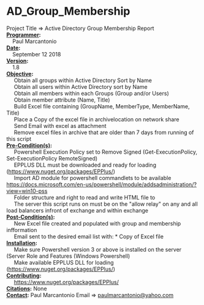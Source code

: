 # AD_Group_Membership
Project Title => Active Directory Group Membership Report
<br /><strong><u>Programmer</u>:</strong>
     <br/>&nbsp;&nbsp;&nbsp;&nbsp;Paul Marcantonio
<br /><strong><u>Date</u>:</strong>
     <br/>&nbsp;&nbsp;&nbsp;&nbsp;September 12 2018
<br /><strong><u>Version</u>:</strong>
     <br/>&nbsp;&nbsp;&nbsp;&nbsp;1.8
<br /><strong><u>Objective</u>:</strong>
      <br/>&nbsp;&nbsp;&nbsp;&nbsp; Obtain all groups within Active Directory Sort by Name
	  <br/>&nbsp;&nbsp;&nbsp;&nbsp; Obtain all users within Active Directory sort by Name
      <br/>&nbsp;&nbsp;&nbsp;&nbsp; Obtain all members within each Groups (Group and/or Users)
	  <br/>&nbsp;&nbsp;&nbsp;&nbsp; Obtain member attribute (Name, Title)
      <br/>&nbsp;&nbsp;&nbsp;&nbsp; Build Excel file containing (GroupName, MemberType, MemberName, Title)
      <br/>&nbsp;&nbsp;&nbsp;&nbsp; Place a Copy of the excel file in archivelocation on network share
	  <br/>&nbsp;&nbsp;&nbsp;&nbsp; Send Email with excel as attachment
	  <br/>&nbsp;&nbsp;&nbsp;&nbsp; Remove excel files in archive that are older than 7 days from running of this script
<br /><strong><u>Pre-Condition(s)</u>:</strong>
      <br/>&nbsp;&nbsp;&nbsp;&nbsp; Powershell Execution Policy set to Remove Signed (Get-ExecutionPolicy, Set-ExecutionPolicy RemoteSigned)
      <br/>&nbsp;&nbsp;&nbsp;&nbsp; EPPLUS DLL must be downloaded and ready for loading (https://www.nuget.org/packages/EPPlus/)
      <br/>&nbsp;&nbsp;&nbsp;&nbsp; Import AD module for powershell commandlets to be available https://docs.microsoft.com/en-us/powershell/module/addsadministration/?view=win10-pss
      <br/>&nbsp;&nbsp;&nbsp;&nbsp; Folder structure and right to read and write HTML file to
      <br/>&nbsp;&nbsp;&nbsp;&nbsp; The server this script runs on must be on the "allow relay" on any and all load balancers infront of exchange and within exchange
<br /><strong><u>Post-Condition(s)</u>:</strong>
      <br/>&nbsp;&nbsp;&nbsp;&nbsp; New Excel file created and populated with group and membership infformation
      <br/>&nbsp;&nbsp;&nbsp;&nbsp; Email sent to the desired email list with:
          * Copy of Excel file
<br /><strong><u>Installation</u>:</strong>
      <br/>&nbsp;&nbsp;&nbsp;&nbsp; Make sure Powershell version 3 or above is installed on the server (Server Role and Features (Windows Powershell)
      <br/>&nbsp;&nbsp;&nbsp;&nbsp; Make available EPPLUS DLL for loading (https://www.nuget.org/packages/EPPlus/)
<br /><strong><u>Contributing</u>:</strong>
      <br/>&nbsp;&nbsp;&nbsp;&nbsp; https://www.nuget.org/packages/EPPlus/
<br /><strong><u>Citations</u>:</strong>
     None
<br /><strong><u>Contact</u>:</strong>
     Paul Marcantonio
          Email => paulmarcantonio@yahoo.com

			
